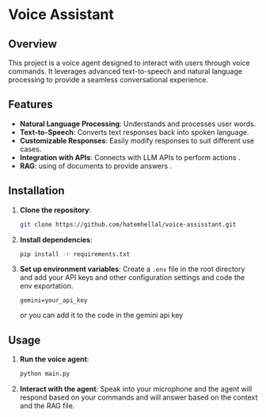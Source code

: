
# Voice Assistant

## Overview

This project is a voice agent designed to interact with users through voice commands. It leverages advanced text-to-speech and natural language processing to provide a seamless conversational experience.

## Features


- **Natural Language Processing**: Understands and processes user words.
- **Text-to-Speech**: Converts text responses back into spoken language.
- **Customizable Responses**: Easily modify responses to suit different use cases.
- **Integration with APIs**: Connects with LLM APIs to  perform actions .
-  **RAG**: using of documents to provide answers .

## Installation

1. **Clone the repository**:
    ```bash
    git clone https://github.com/hatemhellal/voice-assisstant.git
    
    ```

2. **Install dependencies**:
    ```bash
    pip install -r requirements.txt
    ```

3. **Set up environment variables**:
    Create a `.env` file in the root directory and add your API keys and other configuration settings and code the env exportation.
    ```env
    gemini=your_api_key
    ```
    or you can add it to the code in the gemini api key

## Usage

1. **Run the voice agent**:
    ```bash
    python main.py
    ```

2. **Interact with the agent**:
    Speak into your microphone and the agent will respond based on your commands and will answer based on the context and the RAG file.





